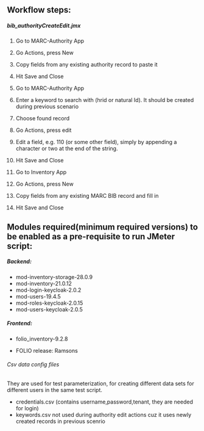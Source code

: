 ## Workflow steps:

##### bib_authorityCreateEdit.jmx
1. Go to MARC-Authority App
2. Go Actions, press New
3. Copy fields from any existing authority record to paste it
4. Hit Save and Close

1. Go to MARC-Authority App
2. Enter a keyword to search with (hrid or natural Id). It should be created during previous scenario
3. Choose found record
4. Go Actions, press edit
5. Edit a field, e.g. 110 (or some other field), simply by appending a character or two at the end of the string. 
6. Hit Save and Close

1. Go to Inventory App
2. Go Actions, press New
3. Copy fields from any existing MARC BIB record and fill in
4. Hit Save and Close

## Modules required(minimum required versions) to be enabled as a pre-requisite to run JMeter script:
##### Backend:
- mod-inventory-storage-28.0.9
- mod-inventory-21.0.12
- mod-login-keycloak-2.0.2
- mod-users-19.4.5
- mod-roles-keycloak-2.0.15
- mod-users-keycloak-2.0.5

##### Frontend:
- folio_inventory-9.2.8

- FOLIO release: Ramsons
###### Csv data config files
They are used for test parameterization, for creating different data sets for different users in the same test script.
- credentials.csv (contains username,password,tenant, they are needed for login)
- keywords.csv not used during authority edit actions cuz it uses newly created records in previous scenrio
